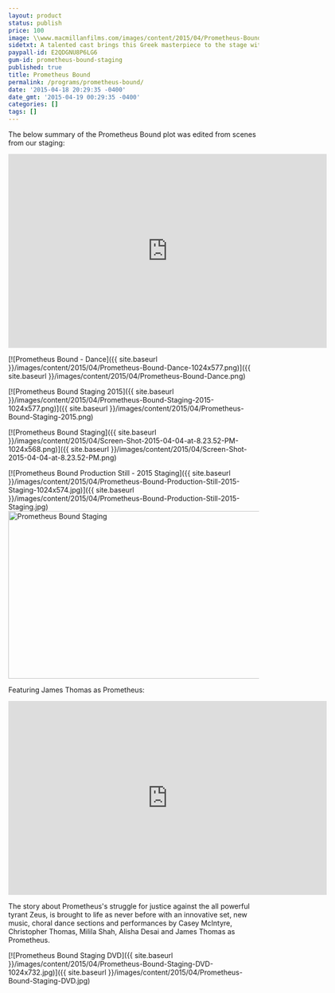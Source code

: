 ```yaml
---
layout: product
status: publish
price: 100
image: \\www.macmillanfilms.com/images/content/2015/04/Prometheus-Bound-Staging-DVD.jpg
sidetxt: A talented cast brings this Greek masterpiece to the stage with song, dance and an innovative set which allows the immortal story about resisting tyranny to come alive. Features Peter Arnott’s audience tested translation.  An innovative set allows for a dance platform on the top of the skēnē building - allowing the chorus of Oceanids to first appear above Prometheus as in the original. Price $100
paypall-id: E2QDGNU8P6LG6
gum-id: prometheus-bound-staging
published: true
title: Prometheus Bound
permalink: /programs/prometheus-bound/
date: '2015-04-18 20:29:35 -0400'
date_gmt: '2015-04-19 00:29:35 -0400'
categories: []
tags: []
---
```


The below summary of the Prometheus Bound plot was edited from scenes from our staging:

<iframe id="ytplayer" type="text/html" width="640" height="390"
  src="https://www.youtube.com/embed/playlist?list=PLm2zChNEamqy1S8vNCYj2YJckQ8K0v5Xk&rel=0&amp;modestbranding=1&amp;autohide=1"
  frameborder="0"> </iframe>

[![Prometheus Bound - Dance]({{ site.baseurl }}/images/content/2015/04/Prometheus-Bound-Dance-1024x577.png)]({{ site.baseurl }}/images/content/2015/04/Prometheus-Bound-Dance.png) 

[![Prometheus Bound Staging 2015]({{ site.baseurl }}/images/content/2015/04/Prometheus-Bound-Staging-2015-1024x577.png)]({{ site.baseurl }}/images/content/2015/04/Prometheus-Bound-Staging-2015.png)

[![Prometheus Bound Staging]({{ site.baseurl }}/images/content/2015/04/Screen-Shot-2015-04-04-at-8.23.52-PM-1024x568.png)]({{ site.baseurl }}/images/content/2015/04/Screen-Shot-2015-04-04-at-8.23.52-PM.png)

[![Prometheus Bound Production Still - 2015 Staging]({{ site.baseurl }}/images/content/2015/04/Prometheus-Bound-Production-Still-2015-Staging-1024x574.jpg)]({{ site.baseurl }}/images/content/2015/04/Prometheus-Bound-Production-Still-2015-Staging.jpg) <img class="alignnone size-large wp-image-299" src="{{ site.baseurl }}/images/content/2015/04/Prometheus-Bound-Staging-1024x573.png" alt="Prometheus Bound Staging" width="604" height="337" />

Featuring James Thomas as Prometheus:

<iframe id="ytplayer" type="text/html" width="640" height="390"
  src="https://www.youtube.com/embed/LLkUDTsMRzg?rel=0&amp;modestbranding=1&amp;autohide=1"
  frameborder="0"> </iframe>

The story about Prometheus's struggle for justice against the all powerful tyrant Zeus, is brought to life as never before with an innovative set, new music, choral dance sections and performances by Casey McIntyre, Christopher Thomas, Milila Shah, Alisha Desai and James Thomas as Prometheus.

[![Prometheus Bound Staging DVD]({{ site.baseurl }}/images/content/2015/04/Prometheus-Bound-Staging-DVD-1024x732.jpg)]({{ site.baseurl }}/images/content/2015/04/Prometheus-Bound-Staging-DVD.jpg)